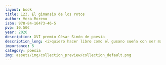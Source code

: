 ```yaml
---
layout: book
title: 123. El gimansio de los rotos
author: Vera Moreno
isbn: 978-84-16473-46-5
pvp: 10.50€
year: 2020
description: XVI premio César Simón de poesia
description_long: <i>quiero hacer libro como el gusano sueña con ser mariposa devorando palabras, hojas</i>. Vera Moreno.
importance: 5
category: poesia
img: assets/img/collection_preview/collection_default.png
---
```

